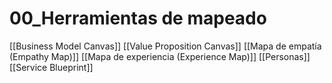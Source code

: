 # 00\_Herramientas de mapeado

\[\[Business Model Canvas]] \[\[Value Proposition Canvas]] \[\[Mapa de empatía (Empathy Map)]] \[\[Mapa de experiencia (Experience Map)]] \[\[Personas]] \[\[Service Blueprint]]
